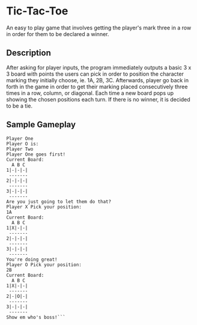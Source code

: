 # Tic-Tac-Toe
An easy to play game that involves getting the player's mark three in a row in order for them to be declared a winner.
## Description
After asking for player inputs, the program immediately outputs a basic 3 x 3 board with points the users can pick in order to position the character marking they initially choose, ie. 1A, 2B, 3C. Afterwards, player go back in forth in the game in order to get their marking placed consecutively three times in a row, column, or diagonal. Each time a new board pops up showing the chosen positions each turn. If there is no winner, it is decided to be a tie.
## Sample Gameplay
		
```Player X is: 
Player One
Player O is: 
Player Two
Player One goes first!
Current Board:
  A B C 
1|-|-|-|
 -------
2|-|-|-|
 -------
3|-|-|-|
 -------
Are you just going to let them do that?
Player X Pick your position:
1A
Current Board:
  A B C 
1|X|-|-|
 -------
2|-|-|-|
 -------
3|-|-|-|
 -------
You're doing great!
Player O Pick your position:
2B
Current Board:
  A B C 
1|X|-|-|
 -------
2|-|O|-|
 -------
3|-|-|-|
 -------
Show em who's boss!```

